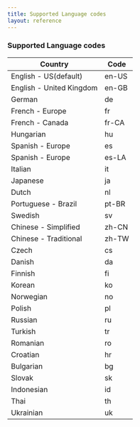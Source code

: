```yaml
---
title: Supported Language codes
layout: reference
---
```


### Supported Language codes

|Country|Code|
|---|---|
|English - US(default)|en-US|
|English - United Kingdom|en-GB|
|German|de|
|French - Europe|fr|
|French - Canada|fr-CA|
|Hungarian|hu|
|Spanish - Europe|es|
|Spanish - Europe|es-LA|
|Italian|it|
|Japanese|ja|
|Dutch|nl|
|Portuguese - Brazil|pt-BR|
|Swedish|sv|
|Chinese - Simplified|zh-CN|
|Chinese - Traditional|zh-TW|
|Czech|cs|
|Danish|da|
|Finnish|fi|
|Korean|ko|
|Norwegian|no|
|Polish|pl|
|Russian|ru|
|Turkish|tr|
|Romanian|ro|
|Croatian|hr|
|Bulgarian|bg|
|Slovak|sk|
|Indonesian|id|
|Thai|th|
|Ukrainian|uk|
